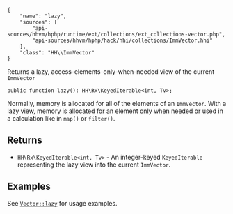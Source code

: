 ``` yamlmeta
{
    "name": "lazy",
    "sources": [
        "api-sources/hhvm/hphp/runtime/ext/collections/ext_collections-vector.php",
        "api-sources/hhvm/hphp/hack/hhi/collections/ImmVector.hhi"
    ],
    "class": "HH\\ImmVector"
}
```




Returns a lazy, access-elements-only-when-needed view of the current
` ImmVector `




``` Hack
public function lazy(): HH\Rx\KeyedIterable<int, Tv>;
```




Normally, memory is allocated for all of the elements of an ` ImmVector `.
With a lazy view, memory is allocated for an element only when needed or
used in a calculation like in `` map() `` or ``` filter() ```.




## Returns




+ ` HH\Rx\KeyedIterable<int, Tv> ` - An integer-keyed `` KeyedIterable `` representing the lazy view into
  the current ``` ImmVector ```.




## Examples




See [` Vector::lazy `](</hack/reference/class/Vector/lazy/#examples>) for usage examples.
<!-- HHAPIDOC -->
